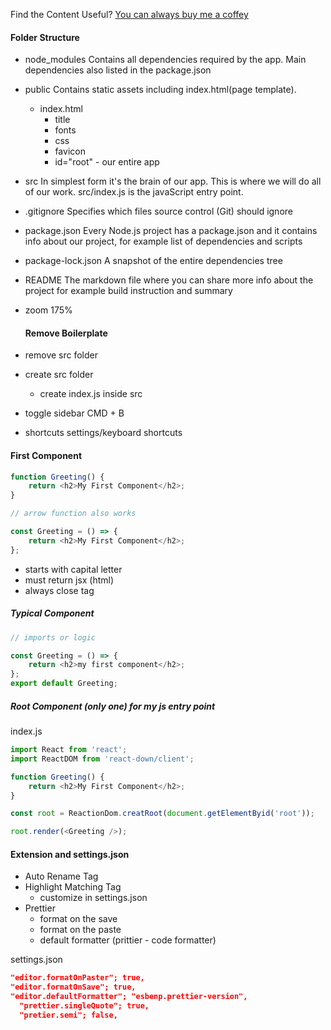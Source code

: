 <!-- # Getting Started with Create React App

This project was bootstrapped with [Create React App](https://github.com/facebook/create-react-app).

## Available Scripts

In the project directory, you can run:

### `npm start`

Runs the app in the development mode.\
Open [http://localhost:3000](http://localhost:3000) to view it in your browser.

The page will reload when you make changes.\
You may also see any lint errors in the console.

### `npm test`

Launches the test runner in the interactive watch mode.\
See the section about [running tests](https://facebook.github.io/create-react-app/docs/running-tests) for more information.

### `npm run build`

Builds the app for production to the `build` folder.\
It correctly bundles React in production mode and optimizes the build for the best performance.

The build is minified and the filenames include the hashes.\
Your app is ready to be deployed!

See the section about [deployment](https://facebook.github.io/create-react-app/docs/deployment) for more information.

### `npm run eject`

**Note: this is a one-way operation. Once you `eject`, you can't go back!**

If you aren't satisfied with the build tool and configuration choices, you can `eject` at any time. This command will remove the single build dependency from your project.

Instead, it will copy all the configuration files and the transitive dependencies (webpack, Babel, ESLint, etc) right into your project so you have full control over them. All of the commands except `eject` will still work, but they will point to the copied scripts so you can tweak them. At this point you're on your own.

You don't have to ever use `eject`. The curated feature set is suitable for small and middle deployments, and you shouldn't feel obligated to use this feature. However we understand that this tool wouldn't be useful if you couldn't customize it when you are ready for it.

## Learn More

You can learn more in the [Create React App documentation](https://facebook.github.io/create-react-app/docs/getting-started).

To learn React, check out the [React documentation](https://reactjs.org/).

### Code Splitting

This section has moved here: [https://facebook.github.io/create-react-app/docs/code-splitting](https://facebook.github.io/create-react-app/docs/code-splitting)

### Analyzing the Bundle Size

This section has moved here: [https://facebook.github.io/create-react-app/docs/analyzing-the-bundle-size](https://facebook.github.io/create-react-app/docs/analyzing-the-bundle-size)

### Making a Progressive Web App

This section has moved here: [https://facebook.github.io/create-react-app/docs/making-a-progressive-web-app](https://facebook.github.io/create-react-app/docs/making-a-progressive-web-app)

### Advanced Configuration

This section has moved here: [https://facebook.github.io/create-react-app/docs/advanced-configuration](https://facebook.github.io/create-react-app/docs/advanced-configuration)

### Deployment

This section has moved here: [https://facebook.github.io/create-react-app/docs/deployment](https://facebook.github.io/create-react-app/docs/deployment)

### `npm run build` fails to minify

This section has moved here: [https://facebook.github.io/create-react-app/docs/troubleshooting#npm-run-build-fails-to-minify](https://facebook.github.io/create-react-app/docs/troubleshooting#npm-run-build-fails-to-minify) -->

Find the Content Useful? [You can always buy me a coffey](https://www.buymecoffee.com/johnsmilga)

#### Folder Structure

- node_modules
  Contains all dependencies required by the app. Main dependencies also listed in the package.json

- public
  Contains static assets including index.html(page template).
  - index.html
    - title
    - fonts
    - css
    - favicon
    - id="root" - our entire app
- src
  In simplest form it's the brain of our app. This is where we will do all of our work. src/index.js is the javaScript entry point.
- .gitignore
  Specifies which files source control (Git) should ignore

- package.json
  Every Node.js project has a package.json and it contains info about our project, for example list of dependencies and scripts 

- package-lock.json
  A snapshot of the entire dependencies tree   

- README
  The markdown file where you can share more info about the project for example build instruction and summary

- zoom 175%

  #### Remove Boilerplate

- remove src folder
- create src folder
  - create index.js inside src
- toggle sidebar CMD + B
- shortcuts settings/keyboard shortcuts

#### First Component

```js
function Greeting() {
    return <h2>My First Component</h2>;
}

// arrow function also works

const Greeting = () => {
    return <h2>My First Component</h2>;
};
```

- starts with capital letter
- must return jsx (html)
- always close tag <Greeting/>
  
##### Typical Component

```js
// imports or logic

const Greeting = () => {
    return <h2>my first component</h2>;
};
export default Greeting;
```


##### Root Component (only one) for my js entry point

index.js

```js 
import React from 'react';
import ReactDOM from 'react-down/client';

function Greeting() {
    return <h2>My First Component</h2>;
}

const root = ReactionDom.creatRoot(document.getElementByid('root'));

root.render(<Greeting />);
```

#### Extension and settings.json

- Auto Rename Tag
- Highlight Matching Tag
  - customize in settings.json
- Prettier
  - format on the save
  - format on the paste
  - default formatter (prittier - code formatter)

settings.json

```json
"editor.formatOnPaster"; true,
"editor.formatOnSave"; true,
"editor.defaultFormatter"; "esbenp.prettier-version",
  "prettier.singleQuote"; true,
  "pretier.semi"; false,